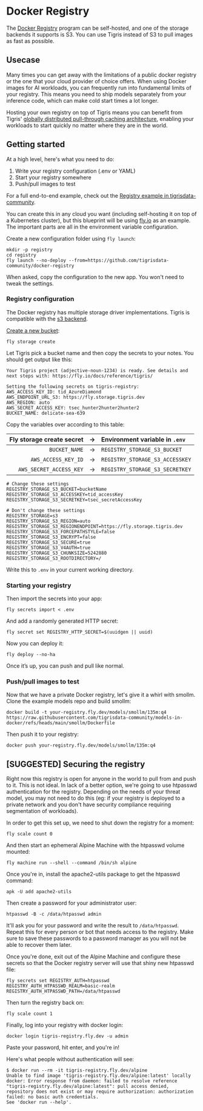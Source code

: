 # Docker Registry

The [Docker Registry](https://distribution.github.io/distribution/about/)
program can be self-hosted, and one of the storage backends it supports is S3.
You can use Tigris instead of S3 to pull images as fast as possible.

## Usecase

Many times you can get away with the limitations of a public docker registry or
the one that your cloud provider of choice offers. When using Docker images for
AI workloads, you can frequently run into fundamental limits of your registry.
This means you need to ship models separately from your inference code, which
can make cold start times a lot longer.

Hosting your own registry on top of Tigris means you can benefit from Tigris'
[globally distributed pull-through caching architecture](/docs/overview/),
enabling your workloads to start quickly no matter where they are in the world.

## Getting started

At a high level, here's what you need to do:

1. Write your registry configuration (.env or YAML)
2. Start your registry somewhere
3. Push/pull images to test

For a full end-to-end example, check out the
[Registry example in tigrisdata-community](https://github.com/tigrisdata-community/docker-registry).

You can create this in any cloud you want (including self-hosting it on top of a
Kubernetes cluster), but this blueprint will be using [fly.io](https://fly.io)
as an example. The important parts are all in the environment variable
configuration.

Create a new configuration folder using `fly launch`:

```shell
mkdir -p registry
cd registry
fly launch --no-deploy --from=https://github.com/tigrisdata-community/docker-registry
```

When asked, copy the configuration to the new app. You won't need to tweak the
settings.

### Registry configuration

The Docker registry has multiple storage driver implementations. Tigris is
compatible with the
[s3 backend](https://distribution.github.io/distribution/storage-drivers/s3/).

[Create a new bucket](/docs/buckets/create-bucket):

```shell
fly storage create
```

Let Tigris pick a bucket name and then copy the secrets to your notes. You
should get output like this:

```text
Your Tigris project (adjective-noun-1234) is ready. See details and next steps with: https://fly.io/docs/reference/tigris/

Setting the following secrets on tigris-registry:
AWS_ACCESS_KEY_ID: tid_AzureDiamond
AWS_ENDPOINT_URL_S3: https://fly.storage.tigris.dev
AWS_REGION: auto
AWS_SECRET_ACCESS_KEY: tsec_hunter2hunter2hunter2
BUCKET_NAME: delicate-sea-639
```

Copy the variables over according to this table:

| Fly storage create secret |  →  | Environment variable in `.env`  |
| ------------------------: | :-: | :------------------------------ |
|             `BUCKET_NAME` |  →  | `REGISTRY_STORAGE_S3_BUCKET`    |
|       `AWS_ACCESS_KEY_ID` |  →  | `REGISTRY_STORAGE_S3_ACCESSKEY` |
|   `AWS_SECRET_ACCESS_KEY` |  →  | `REGISTRY_STORAGE_S3_SECRETKEY` |

```shell
# Change these settings
REGISTRY_STORAGE_S3_BUCKET=bucketName
REGISTRY_STORAGE_S3_ACCESSKEY=tid_accessKey
REGISTRY_STORAGE_S3_SECRETKEY=tsec_secretAccessKey

# Don't change these settings
REGISTRY_STORAGE=s3
REGISTRY_STORAGE_S3_REGION=auto
REGISTRY_STORAGE_S3_REGIONENDPOINT=https://fly.storage.tigris.dev
REGISTRY_STORAGE_S3_FORCEPATHSTYLE=false
REGISTRY_STORAGE_S3_ENCRYPT=false
REGISTRY_STORAGE_S3_SECURE=true
REGISTRY_STORAGE_S3_V4AUTH=true
REGISTRY_STORAGE_S3_CHUNKSIZE=5242880
REGISTRY_STORAGE_S3_ROOTDIRECTORY=/
```

Write this to `.env` in your current working directory.

### Starting your registry

Then import the secrets into your app:

```shell
fly secrets import < .env
```

And add a randomly generated HTTP secret:

```shell
fly secret set REGISTRY_HTTP_SECRET=$(uuidgen || uuid)
```

Now you can deploy it:

```shell
fly deploy --no-ha
```

Once it’s up, you can push and pull like normal.

### Push/pull images to test

Now that we have a private Docker registry, let's give it a whirl with smollm.
Clone the example models repo and build smollm:

```shell
docker build -t your-registry.fly.dev/models/smollm/135m:q4 https://raw.githubusercontent.com/tigrisdata-community/models-in-docker/refs/heads/main/smollm/Dockerfile
```

Then push it to your registry:

```shell
docker push your-registry.fly.dev/models/smollm/135m:q4
```

## [SUGGESTED] Securing the registry

Right now this registry is open for anyone in the world to pull from and push to
it. This is not ideal. In lack of a better option, we're going to use htpasswd
authentication for the registry. Depending on the needs of your threat model,
you may not need to do this (eg: if your registry is deployed to a private
network and you don't have security compliance requiring segmentation of
workloads).

In order to get this set up, we need to shut down the registry for a moment:

```shell
fly scale count 0
```

And then start an ephemeral Alpine Machine with the htpasswd volume mounted:

```shell
fly machine run --shell --command /bin/sh alpine
```

Once you're in, install the apache2-utils package to get the htpasswd command:

```shell
apk -U add apache2-utils
```

Then create a password for your administrator user:

```shell
htpasswd -B -c /data/htpasswd admin
```

It'll ask you for your password and write the result to `/data/htpasswd`. Repeat
this for every person or bot that needs access to the registry. Make sure to
save these passwords to a password manager as you will not be able to recover
them later.

Once you're done, exit out of the Alpine Machine and configure these secrets so
that the Docker registry server will use that shiny new htpasswd file:

```shell
fly secrets set REGISTRY_AUTH=htpasswd REGISTRY_AUTH_HTPASSWD_REALM=basic-realm REGISTRY_AUTH_HTPASSWD_PATH=/data/htpasswd
```

Then turn the registry back on:

```shell
fly scale count 1
```

Finally, log into your registry with docker login:

```shell
docker login tigris-registry.fly.dev -u admin
```

Paste your password, hit enter, and you're in\!

Here's what people without authentication will see:

```text
$ docker run --rm -it tigris-registry.fly.dev/alpine
Unable to find image 'tigris-registry.fly.dev/alpine:latest' locally
docker: Error response from daemon: failed to resolve reference "tigris-registry.fly.dev/alpine:latest": pull access denied, repository does not exist or may require authorization: authorization failed: no basic auth credentials.
See 'docker run --help'.
```

